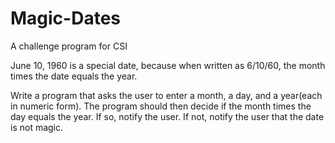 # Magic-Dates
A challenge program for CSI

June 10, 1960 is a special date, because when written as 6/10/60, the month times the date equals the year.

Write a program that asks the user to enter a month, a day, and a year(each in numeric form). The program should then decide if the month times the day equals the year. If so, notify the user. If not, notify the user that the date is not magic.
